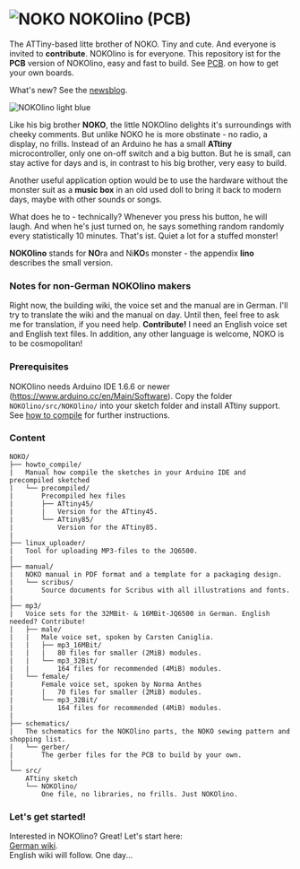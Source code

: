 # ![NOKO](http://www.nikolairadke.de/NOKOlino_2/nokolino_klein.png) NOKOlino (PCB)

The ATTiny-based litte brother of NOKO. Tiny and cute. And everyone is invited to **contribute**. NOKOlino is for everyone. This repository ist for the **PCB** version of NOKOlino, easy and fast to build. See [PCB](https://github.com/NikolaiRadke/NOKOlino_2/tree/master/PCB.md). on how to get your own boards.  
  
What's new? See the [newsblog](https://github.com/NikolaiRadke/NOKOlino_2/tree/master/NEWS.md).   

![NOKOlino light blue](http://www.nikolairadke.de/NOKOlino_2/nokolino_wiki.png)
  
Like his big brother **NOKO**, the little NOKOlino delights it's surroundings with cheeky comments. But unlike NOKO he is more obstinate - no radio, a display, no frills. Instead of an Arduino he has a small **ATtiny** microcontroller, only one on-off switch and a big button. But he is small, can stay active for days and is, in contrast to his big brother, very easy to build.  
  
Another useful application option would be to use the hardware without the monster suit as a **music box** in an old used doll to bring it back to modern days, maybe with other sounds or songs.  

What does he to - technically? Whenever you press his button, he will laugh. And when he's just turned on, he says something random randomly every statistically 10 minutes. That's ist. Quiet a lot for a stuffed monster!  
  
**NOKOlino** stands for **NO**ra and Ni**KO**s monster - the appendix **lino** describes the small version.  
  
### Notes for non-German NOKOlino makers  
  
Right now, the building wiki, the voice set and the manual are in German. I'll try to translate the wiki and the manual on day. Until then, feel free to ask me for translation, if you need help. **Contribute!** I need an English voice set and English text files. In addition, any other language is welcome, NOKO is to be cosmopolitan!
  
### Prerequisites
  
NOKOlino needs Arduino IDE 1.6.6 or newer (https://www.arduino.cc/en/Main/Software). Copy the folder `NOKOlino/src/NOKOlino/` into your sketch folder and install ATtiny support. See [how to compile](https://github.com/NikolaiRadke/NOKOlino_2/tree/master/howto_compile) for further instructions. 
  
### Content

```
NOKO/
├── howto_compile/
|   Manual how compile the sketches in your Arduino IDE and precompiled sketched  
|   └── precompiled/
|       Precompiled hex files
|       ├── ATtiny45/
|       |   Version for the ATtiny45.
|       └── ATtiny85/
|           Version for the ATtiny85.
|
├── linux_uploader/
|   Tool for uploading MP3-files to the JQ6500.
|
├── manual/
|   NOKO manual in PDF format and a template for a packaging design.
|   └── scribus/
|       Source documents for Scribus with all illustrations and fonts.
|
├── mp3/
|   Voice sets for the 32MBit- & 16MBit-JQ6500 in German. English needed? Contribute!
|   ├── male/
|   |   Male voice set, spoken by Carsten Caniglia.
|   |   ├── mp3_16MBit/
|   |   |   80 files for smaller (2MiB) modules.
|   |   └── mp3_32Bit/
|   |       164 files for recommended (4MiB) modules.
|   └── female/
|       Female voice set, spoken by Norma Anthes
|       |   70 files for smaller (2MiB) modules.
|       └── mp3_32Bit/
|           164 files for recommended (4MiB) modules.
|
├── schematics/
|   The schematics for the NOKOlino parts, the NOKO sewing pattern and shopping list.
|   └── gerber/
|       The gerber files for the PCB to build by your own.
|
└── src/
    ATtiny sketch
    └── NOKOlino/
        One file, no libraries, no frills. Just NOKOlino. 
```
### Let's get started!

Interested in NOKOlino? Great! Let's start here:  
[German wiki](https://github.com/NikolaiRadke/NOKOlino_2/wiki).  
English wiki will follow. One day...
